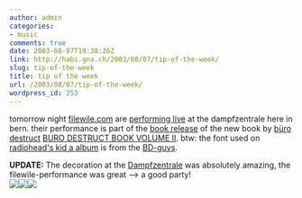 ```yaml
---
author: admin
categories:
- music
comments: true
date: 2003-08-07T19:38:26Z
link: http://habi.gna.ch/2003/08/07/tip-of-the-week/
slug: tip-of-the-week
title: tip of the week
url: /2003/08/07/tip-of-the-week/
wordpress_id: 253
---
```


tomorrow night [filewile.com](http://www.filewile.com/filewile.php) are [performing live](http://www.becult.ch/events/kdz/FMPro?-db=bkdate.fp5&-format=spielplan.html&-lay=cgikdz&-sortfield=dat.am&-sortfield=dat.beginn&dat.am=07.08.2003...&id.anl=kdz&-token.9=sd&-find=&-token.9=detailsd&-skip=1&-max=1) at the dampfzentrale here in bern.
their performance is part of the [book release](http://www.burodestruct.net/bureaudestruct/discotec.html) of the new book by [büro destruct](http://www.burodestruct.net/) [BURO DESTRUCT BOOK VOLUME II](http://www.burodestruct.net/bureaudestruct/bdbook2/index.html). 
btw: the font used on [radiohead's kid a album](http://www.allmusic.com/cg/amg.dll?p=amg&uid=MISS70308071526&sql=Ax9508qtpbtb4) is from the [BD-guys](http://www.typedifferent.com/).


**UPDATE:** The decoration at the [Dampfzentrale](http://www.Dampfzentrale.ch) was absolutely amazing, the filewile-performance was great --> a good party!  
[![](http://habi.gna.ch/blog/images/fw-Picture(1)-tm.jpg)](http://habi.gna.ch/blog/images/fw-Picture(1).jpg)[![](http://habi.gna.ch/blog/images/fw-Picture(4)-tm.jpg)](http://habi.gna.ch/blog/images/fw-Picture(4).jpg)[![](http://habi.gna.ch/blog/images/fw-Picture(5)-tm.jpg)](http://habi.gna.ch/blog/images/fw-Picture(5).jpg)
